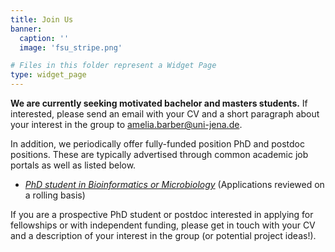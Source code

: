```yaml
---
title: Join Us
banner:
  caption: ''
  image: 'fsu_stripe.png'

# Files in this folder represent a Widget Page
type: widget_page
---
```


**We are currently seeking motivated bachelor and masters students.** If interested, please send an email with your CV and a short paragraph about your interest in the group to amelia.barber@uni-jena.de.

In addition, we periodically offer fully-funded position PhD and postdoc positions. These are typically advertised through common academic job portals as well as listed below. 

* [*PhD student in Bioinformatics or Microbiology*](https://jobs.hki-jena.de/jobs/Doctoral-Researcher-mfdiv-in-Bioinformatics-and-Microbiolo-eng-j519.html) (Applications reviewed on a rolling basis)

If you are a prospective PhD student or postdoc interested in applying for fellowships or with independent funding, please get in touch with your CV and a description of your interest in the group (or potential project ideas!).

